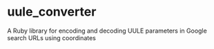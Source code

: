 # uule_converter
A Ruby library for encoding and decoding UULE parameters in Google search URLs using coordinates
